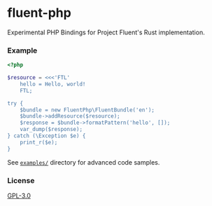# fluent-php
Experimental PHP Bindings for Project Fluent's Rust implementation.

### Example

```php
<?php

$resource = <<<'FTL'
    hello = Hello, world!
    FTL;

try {
    $bundle = new FluentPhp\FluentBundle('en');
    $bundle->addResource($resource);
    $response = $bundle->formatPattern('hello', []);
    var_dump($response);
} catch (\Exception $e) {
    print_r($e);
}
```

See [`examples/`](https://github.com/Ennexa/fluent-php/tree/master/example) directory for advanced code samples.


### License

[GPL-3.0](https://github.com/Ennexa/fluent-php/blob/master/LICENSE)
